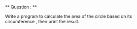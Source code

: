 ** Question : **

Write a program to calculate the area of the circle based on its circumference , then print the result.